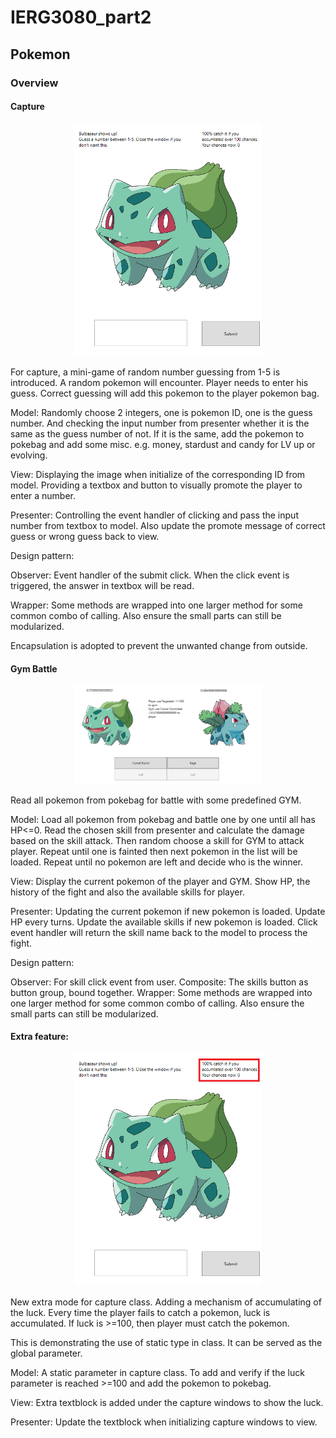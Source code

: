 # IERG3080_part2
## Pokemon

### Overview

#### Capture

<p align="center"><img src="./pics/capture.png" width = "300" /></p> 
For capture, a mini-game of random number guessing from 1-5 is introduced.
A random pokemon will encounter. Player needs to enter his guess. Correct guessing will add this pokemon to the player pokemon bag.

Model: Randomly choose 2 integers, one is pokemon ID, one is the guess number. And checking the input number from presenter whether it is the same as the guess number of not. If it is the same, add the pokemon to pokebag and add some misc. e.g. money, stardust and candy for LV up or evolving.

View: Displaying the image when initialize of the corresponding ID from model. Providing a textbox and button to visually promote the player to enter a number.

Presenter: Controlling the event handler of clicking and pass the input number from textbox to model. Also update the promote message of correct guess or wrong guess back to view.

Design pattern:

Observer: Event handler of the submit click. When the click event is triggered, the answer in textbox will be read.

Wrapper: Some methods are wrapped into one larger method for some common combo of calling. Also ensure the small parts can still be modularized. 

Encapsulation is adopted to prevent the unwanted change from outside.


#### Gym Battle

<p align="center"><img src="./pics/gym.png" width = "300" /></p>
Read all pokemon from pokebag for battle with some predefined GYM.

Model: Load all pokemon from pokebag and battle one by one until all has HP<=0. Read the chosen skill from presenter and calculate the damage based on the skill attack. Then random choose a skill for GYM to attack player. Repeat until one is fainted then next pokemon in the list will be loaded. Repeat until no pokemon are left and decide who is the winner.

View: Display the current pokemon of the player and GYM. Show HP, the history of the fight and also the available skills for player.

Presenter: Updating the current pokemon if new pokemon is loaded. Update HP every turns. Update the available skills if new pokemon is loaded. Click event handler will return the skill name back to the model to process the fight.

Design pattern:

Observer: For skill click event from user. 
Composite: The skills button as button group, bound together. 
Wrapper: Some methods are wrapped into one larger method for some common combo of calling. Also ensure the small parts can still be modularized. 


#### Extra feature:
 
<p align="center"><img src="./pics/xtra.png" width = "300" /></p>
New extra mode for capture class. Adding a mechanism of accumulating of the luck. Every time the player fails to catch a pokemon, luck is accumulated. If luck is >=100, then player must catch the pokemon.

This is demonstrating the use of static type in class. It can be served as the global parameter.

Model: A static parameter in capture class. To add and verify if the luck parameter is reached >=100 and add the pokemon to pokebag.

View: Extra textblock is added under the capture windows to show the luck.

Presenter: Update the textblock when initializing capture windows to view.
